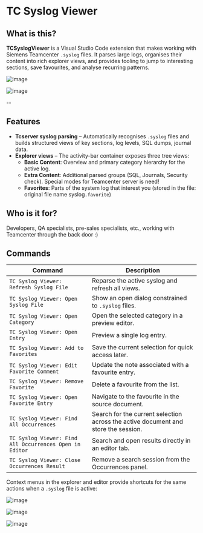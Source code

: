 # TC Syslog Viewer

## What is this?

**TCSyslogViewer** is a Visual Studio Code extension that makes working with Siemens Teamcenter `.syslog` files. 
It parses large logs, organises their content into rich explorer views, and provides tooling to jump to interesting sections, save favourites, and analyse recurring patterns.

![image](https://github.com/user-attachments/assets/b4190216-9db9-491d-a989-994f7eb39a0b?raw=true)

![image](https://github.com/user-attachments/assets/6a1f8033-af79-4fc6-afe7-41fd816075c2?raw=true)

--

## Features

- **Tcserver syslog parsing** – Automatically recognises `.syslog` files and builds structured views of key sections, log levels, SQL dumps, journal data.
- **Explorer views** – The activity-bar container exposes three tree views:
  - **Basic Content**: Overview and primary category hierarchy for the active log.
  - **Extra Content**: Additional parsed groups (SQL, Journals, Security check). Special modes for Teamcenter server is need!
  - **Favorites**: Parts of the system log that interest you (stored in the file: original file name syslog`.favorite`)

## Who is it for?

Developers, QA specialists, pre-sales specialists, etc., working with Teamcenter through the back door :)

## Commands

| Command | Description |
| --- | --- |
| `TC Syslog Viewer: Refresh Syslog File` | Reparse the active syslog and refresh all views. |
| `TC Syslog Viewer: Open Syslog File` | Show an open dialog constrained to `.syslog` files. |
| `TC Syslog Viewer: Open Category` | Open the selected category in a preview editor. |
| `TC Syslog Viewer: Open Entry` | Preview a single log entry. |
| `TC Syslog Viewer: Add to Favorites` | Save the current selection for quick access later. |
| `TC Syslog Viewer: Edit Favorite Comment` | Update the note associated with a favourite entry. |
| `TC Syslog Viewer: Remove Favorite` | Delete a favourite from the list. |
| `TC Syslog Viewer: Open Favorite Entry` | Navigate to the favourite in the source document. |
| `TC Syslog Viewer: Find All Occurrences` | Search for the current selection across the active document and store the session. |
| `TC Syslog Viewer: Find All Occurrences Open in Editor` | Search and open results directly in an editor tab. |
| `TC Syslog Viewer: Close Occurrences Result` | Remove a search session from the Occurrences panel. |

Context menus in the explorer and editor provide shortcuts for the same actions when a `.syslog` file is active:

![image](https://github.com/user-attachments/assets/949bb6c1-5b0d-4b6d-ba1a-f30b27d3ad5b?raw=true)

![image](https://github.com/user-attachments/assets/64bafcab-706f-46d6-a4fd-06b70a100299?raw=true)

![image](https://github.com/user-attachments/assets/b5d1834e-6872-44b7-ba22-b535cd412ea3?raw=true)
